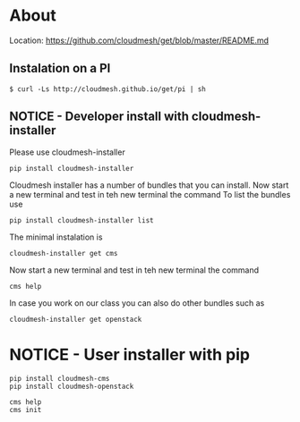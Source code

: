# About

Location: https://github.com/cloudmesh/get/blob/master/README.md

## Instalation on a PI

```
$ curl -Ls http://cloudmesh.github.io/get/pi | sh
```

## NOTICE - Developer install with cloudmesh-installer 

Please use cloudmesh-installer

    pip install cloudmesh-installer

Cloudmesh installer has a number of bundles that you can install.
Now start a new terminal and test in teh new terminal the command
To list the bundles use

    pip install cloudmesh-installer list

The minimal instalation is

    cloudmesh-installer get cms

Now start a new terminal and test in teh new terminal the command

    cms help

In case you work on our class you can also do other bundles such as

    cloudmesh-installer get openstack

# NOTICE - User installer with pip 

    pip install cloudmesh-cms
    pip install cloudmesh-openstack

    cms help
    cms init
